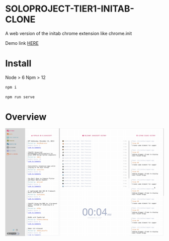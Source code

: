 # SOLOPROJECT-TIER1-INITAB-CLONE

A web version of the initab chrome extension like chrome.init

Demo link <a href="https://cloneinitab.netlify.com" target="_blank">HERE</a>
# Install

Node > 6
Npm > 12

```bash
npm i
```

```base
npm run serve
```

# Overview

![](./sample.gif)